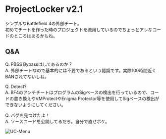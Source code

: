 # ProjectLocker v2.1
シンプルなBattlefield 4の外部チート。  
初めてチートを作った時のプロジェクトを流用しているのでちょっとアレなコードのところはあるかもね。  

## Q&A
Q. PBSS Bypassはしてあるのか？  
A. 外部チートなので基本的には不要であるという認識です。実際100時間近くBANされてないしね。

Q. Detect?  
A. BF4のアンチチートはプログラムのSigベースの検出を行っているので、コードの書き換えやVMProtectやEnigma Protector等を使用してSigベースの検出ができないようにしてください。  

Q. バグを見つけたよ！  
A. ソースコードを公開してるだろ。自分で直せボケ。

![UC-Menu](https://github.com/NCZLL/BF4-External/assets/128302647/2af82aef-0a88-4e65-a6cc-3f15267c1ad7)
